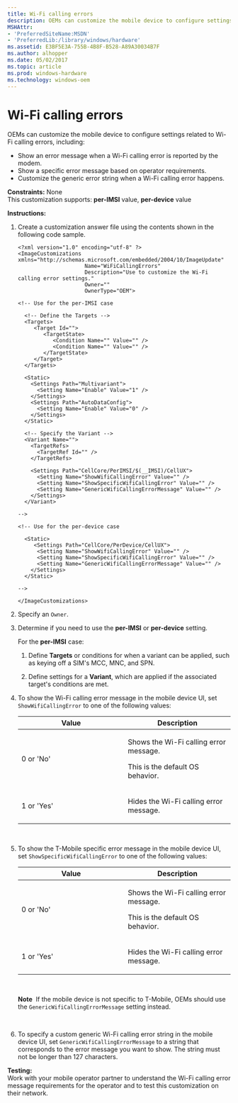 ```yaml
---
title: Wi-Fi calling errors
description: OEMs can customize the mobile device to configure settings related to Wi-Fi calling errors.
MSHAttr:
- 'PreferredSiteName:MSDN'
- 'PreferredLib:/library/windows/hardware'
ms.assetid: E3BF5E3A-755B-4B8F-B528-A89A30034B7F
ms.author: alhopper
ms.date: 05/02/2017
ms.topic: article
ms.prod: windows-hardware
ms.technology: windows-oem
---
```


# Wi-Fi calling errors


OEMs can customize the mobile device to configure settings related to Wi-Fi calling errors, including:

-   Show an error message when a Wi-Fi calling error is reported by the modem.
-   Show a specific error message based on operator requirements.
-   Customize the generic error string when a Wi-Fi calling error happens.

<a href="" id="constraints---none"></a>**Constraints:** None  
This customization supports: **per-IMSI** value, **per-device** value

<a href="" id="instructions-"></a>**Instructions:**  
1.  Create a customization answer file using the contents shown in the following code sample.

    ```
    <?xml version="1.0" encoding="utf-8" ?>  
    <ImageCustomizations xmlns="http://schemas.microsoft.com/embedded/2004/10/ImageUpdate"  
                         Name="WiFiCallingErrors"  
                         Description="Use to customize the Wi-Fi calling error settings."  
                         Owner=""  
                         OwnerType="OEM"> 
      
    <!-- Use for the per-IMSI case 
      
      <!-- Define the Targets --> 
      <Targets>
         <Target Id="">
            <TargetState>
               <Condition Name="" Value="" />
               <Condition Name="" Value="" />
            </TargetState>
         </Target>
      </Targets>
      
      <Static>
        <Settings Path="Multivariant">
          <Setting Name="Enable" Value="1" />
        </Settings>
        <Settings Path="AutoDataConfig">
          <Setting Name="Enable" Value="0" />
        </Settings>
      </Static>

      <!-- Specify the Variant -->
      <Variant Name=""> 
        <TargetRefs>
          <TargetRef Id="" /> 
        </TargetRefs>
     
        <Settings Path="CellCore/PerIMSI/$(__IMSI)/CellUX">   
          <Setting Name="ShowWifiCallingError" Value="" />  
          <Setting Name="ShowSpecificWifiCallingError" Value="" />  
          <Setting Name="GenericWifiCallingErrorMessage" Value="" />  
        </Settings>  
      </Variant>

    -->

    <!-- Use for the per-device case

      <Static>  
         <Settings Path="CellCore/PerDevice/CellUX">  
          <Setting Name="ShowWifiCallingError" Value="" />  
          <Setting Name="ShowSpecificWifiCallingError" Value="" />  
          <Setting Name="GenericWifiCallingErrorMessage" Value="" />   
        </Settings>  
      </Static>

    -->

    </ImageCustomizations>
    ```

2.  Specify an `Owner`.

3.  Determine if you need to use the **per-IMSI** or **per-device** setting.

    For the **per-IMSI** case:

    1.  Define **Targets** or conditions for when a variant can be applied, such as keying off a SIM's MCC, MNC, and SPN.

    2.  Define settings for a **Variant**, which are applied if the associated target's conditions are met.

4.  To show the Wi-Fi calling error message in the mobile device UI, set `ShowWifiCallingError` to one of the following values:

    <table>
    <colgroup>
    <col width="50%" />
    <col width="50%" />
    </colgroup>
    <thead>
    <tr class="header">
    <th>Value</th>
    <th>Description</th>
    </tr>
    </thead>
    <tbody>
    <tr class="odd">
    <td><p>0 or 'No'</p></td>
    <td><p>Shows the Wi-Fi calling error message.</p>
    <p>This is the default OS behavior.</p></td>
    </tr>
    <tr class="even">
    <td><p>1 or 'Yes'</p></td>
    <td><p>Hides the Wi-Fi calling error message.</p></td>
    </tr>
    </tbody>
    </table>

     

5.  To show the T-Mobile specific error message in the mobile device UI, set `ShowSpecificWifiCallingError` to one of the following values:

    <table>
    <colgroup>
    <col width="50%" />
    <col width="50%" />
    </colgroup>
    <thead>
    <tr class="header">
    <th>Value</th>
    <th>Description</th>
    </tr>
    </thead>
    <tbody>
    <tr class="odd">
    <td><p>0 or 'No'</p></td>
    <td><p>Shows the Wi-Fi calling error message.</p>
    <p>This is the default OS behavior.</p></td>
    </tr>
    <tr class="even">
    <td><p>1 or 'Yes'</p></td>
    <td><p>Hides the Wi-Fi calling error message.</p></td>
    </tr>
    </tbody>
    </table>

     

    **Note**  If the mobile device is not specific to T-Mobile, OEMs should use the `GenericWifiCallingErrorMessage` setting instead.

     

6.  To specify a custom generic Wi-Fi calling error string in the mobile device UI, set `GenericWifiCallingErrorMessage` to a string that corresponds to the error message you want to show. The string must not be longer than 127 characters.

<a href="" id="testing-"></a>**Testing:**  
Work with your mobile operator partner to understand the Wi-Fi calling error message requirements for the operator and to test this customization on their network.

 

 






